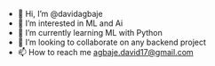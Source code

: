 - 👋 Hi, I’m @davidagbaje
- 👀 I’m interested in ML and Ai
- 🌱 I’m currently learning ML with Python
- 💞️ I’m looking to collaborate on any backend project
- 📫 How to reach me agbaje.david17@gmail.com

<!---
davidagbaje/davidagbaje is a ✨ special ✨ repository because its `README.md` (this file) appears on your GitHub profile.
You can click the Preview link to take a look at your changes.
--->
